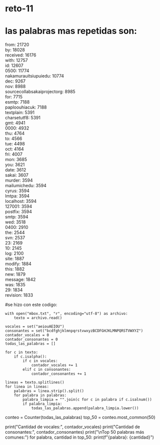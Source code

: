 # reto-11
# las palabras mas repetidas son:

  from: 21720  
by: 18028  
received: 16176  
with: 12757  
id: 12607  
0500: 11774  
nakamurauitsiupuiedu: 10774  
dec: 9267  
nov: 8988  
sourcecollabsakaiprojectorg: 8985  
for: 7715  
esmtp: 7188  
paploouhiacuk: 7188  
textplain: 5391  
charsetutf8: 5391  
gmt: 4941  
0000: 4932  
thu: 4764  
to: 4566  
tue: 4498  
oct: 4164  
fri: 4007  
mon: 3685  
you: 3621  
date: 3612  
sakai: 3607  
murder: 3594  
mailumichedu: 3594  
cyrus: 3594  
lmtpa: 3594  
localhost: 3594  
127001: 3594  
postfix: 3594  
smtp: 3594  
wed: 3518  
0400: 2910  
the: 2544  
svn: 2537  
23: 2169  
10: 2145  
log: 2100  
site: 1887  
modify: 1884  
this: 1882  
new: 1879  
message: 1842  
was: 1835  
29: 1834  
revision: 1833  

#se hizo con este codigo:

    with open("mbox.txt", "r", encoding="utf-8") as archivo:
        texto = archivo.read()

    vocales = set("aeiouAEIOU")
    consonantes = set("bcdfghjklmnpqrstvwxyzBCDFGHJKLMNPQRSTVWXYZ")
    contador_vocales = 0
    contador_consonantes = 0
    todas_las_palabras = []

    for c in texto:
        if c.isalpha():
            if c in vocales:
                contador_vocales += 1
            elif c in consonantes:
                contador_consonantes += 1

    lineas = texto.splitlines()
    for linea in lineas:
        palabras = linea.strip().split()
        for palabra in palabras:
            palabra_limpia = "".join(c for c in palabra if c.isalnum())
            if palabra_limpia:
                todas_las_palabras.append(palabra_limpia.lower())

conteo = Counter(todas_las_palabras)
top_50 = conteo.most_common(50)

print("Cantidad de vocales:", contador_vocales)
print("Cantidad de consonantes:", contador_consonantes)
print("\nTop 50 palabras más comunes:")
for palabra, cantidad in top_50:
    print(f"{palabra}: {cantidad}")
